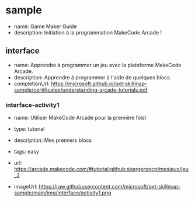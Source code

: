 # sample
* name: Game Maker Guide
* description: Initiation à la programmation MakeCode Arcade !

## interface
* name: Apprendre à programmer un jeu avec la plateforme MakeCode Arcade.
* description: Apprendre à programmer à l'aide de quelques blocs.
* completionUrl: https://microsoft.github.io/pxt-skillmap-sample/certificates/understanding-arcade-tutorials.pdf

### interface-activity1

* name: Utiliser MakeCode Arcade pour la première fois!
* type: tutorial
* description: Mes premiers blocs
* tags: easy

* url: https://arcade.makecode.com/#tutorial:github:sbergeroncp/mesjeux/jeu_2 
* imageUrl: https://raw.githubusercontent.com/microsoft/pxt-skillmap-sample/main/img/interface/activity1.png
